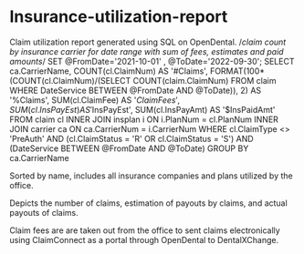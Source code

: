 # Insurance-utilization-report
Claim utilization report generated using SQL on OpenDental. 
/*claim count by insurance carrier for date range with sum of fees, estimates and paid amounts*/
SET @FromDate='2021-10-01' , @ToDate='2022-09-30';
SELECT
ca.CarrierName,
COUNT(cl.ClaimNum) AS '#Claims',
FORMAT(100*(COUNT(cl.ClaimNum)/(SELECT COUNT(claim.ClaimNum) FROM claim WHERE DateService BETWEEN @FromDate AND @ToDate)), 2) AS '%Claims',
SUM(cl.ClaimFee) AS '$ClaimFees',
SUM(cl.InsPayEst) AS '$InsPayEst',
SUM(cl.InsPayAmt) AS '$InsPaidAmt'
FROM claim cl
INNER JOIN insplan i
ON i.PlanNum = cl.PlanNum
INNER JOIN carrier ca
ON ca.CarrierNum = i.CarrierNum
WHERE cl.ClaimType <> 'PreAuth'
AND (cl.ClaimStatus = 'R' OR cl.ClaimStatus = 'S')
AND (DateService BETWEEN @FromDate AND @ToDate)
GROUP BY ca.CarrierName

Sorted by name, includes all insurance companies and plans utilized by the office. 

Depicts the number of claims, estimation of payouts by claims, and actual payouts of claims. 

Claim fees are are taken out from the office to sent claims electronically using ClaimConnect as a portal through OpenDental to DentalXChange.
